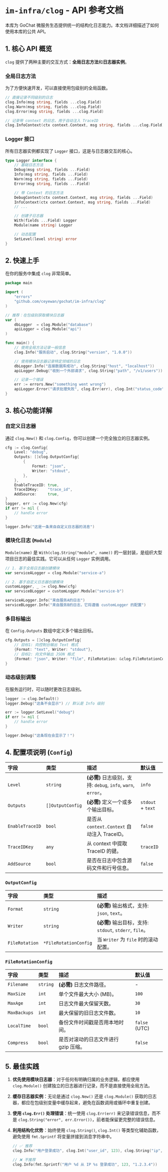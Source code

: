 # `im-infra/clog` - API 参考文档

本库为 GoChat 微服务生态提供统一的结构化日志能力。本文档详细描述了如何使用本库的公共 API。

## 1. 核心 API 概览

`clog` 提供了两种主要的交互方式：**全局日志方法**和**日志器实例**。

### 全局日志方法

为了方便快速开发，可以直接使用包级别的全局函数。

```go
// 直接记录不同级别的日志
clog.Info(msg string, fields ...clog.Field)
clog.Warn(msg string, fields ...clog.Field)
clog.Error(msg string, fields ...clog.Field)

// 记录带 context 的日志，用于自动注入 TraceID
clog.InfoContext(ctx context.Context, msg string, fields ...clog.Field)
```

### Logger 接口

所有日志器实例都实现了 `Logger` 接口，这是与日志器交互的核心。

```go
type Logger interface {
    // 基础日志方法
	Debug(msg string, fields ...Field)
	Info(msg string, fields ...Field)
	Warn(msg string, fields ...Field)
	Error(msg string, fields ...Field)

    // 带 Context 的日志方法
	DebugContext(ctx context.Context, msg string, fields ...Field)
	InfoContext(ctx context.Context, msg string, fields ...Field)
    // ...

    // 创建子日志器
	With(fields ...Field) Logger
	Module(name string) Logger

    // 动态配置
	SetLevel(level string) error
}
```

## 2. 快速上手

在你的服务中集成 `clog` 非常简单。

```go
package main

import (
	"errors"
	"github.com/ceyewan/gochat/im-infra/clog"
)

// 推荐：在包级别获取模块日志器
var (
	dbLogger  = clog.Module("database")
	apiLogger = clog.Module("api")
)

func main() {
	// 使用全局方法记录一般信息
	clog.Info("服务启动", clog.String("version", "1.0.0"))

	// 使用模块日志器记录特定领域的日志
	dbLogger.Info("连接数据库成功", clog.String("host", "localhost"))
	apiLogger.Debug("收到一个外部请求", clog.String("path", "/v1/users"))

	// 记录一个错误
	err := errors.New("something went wrong")
	apiLogger.Error("请求处理失败", clog.Err(err), clog.Int("status_code", 500))
}
```

## 3. 核心功能详解

### 自定义日志器

通过 `clog.New()` 和 `clog.Config`，你可以创建一个完全独立的日志器实例。

```go
cfg := clog.Config{
    Level: "debug",
    Outputs: []clog.OutputConfig{
        {
            Format: "json",
            Writer: "stdout",
        },
    },
    EnableTraceID: true,
    TraceIDKey:    "trace_id",
    AddSource:     true,
}
logger, err := clog.New(cfg)
if err != nil {
    // handle error
}

logger.Info("这是一条来自自定义日志器的消息")
```

### 模块化日志 (`Module`)

`Module(name)` 是 `With(clog.String("module", name))` 的一层封装，是组织大型项目日志的最佳实践。它可以从任何 `Logger` 实例调用。

```go
// 1. 基于全局日志器创建模块
var serviceALogger = clog.Module("service-a")

// 2. 基于自定义日志器创建模块
customLogger, _ := clog.New(cfg)
var serviceBLogger = customLogger.Module("service-b")

serviceALogger.Info("来自服务A的日志")
serviceBLogger.Info("来自服务B的日志，它将遵循 customLogger 的配置")
```

### 多目标输出

在 `Config.Outputs` 数组中定义多个输出目标。

```go
cfg.Outputs = []clog.OutputConfig{
    // 目标1: 向控制台输出 Text 格式
    {Format: "text", Writer: "stdout"},
    // 目标2: 向文件输出 JSON 格式
    {Format: "json", Writer: "file", FileRotation: &clog.FileRotationConfig{...}},
}
```

### 动态级别调整

在服务运行时，可以随时更改日志级别。

```go
logger := clog.Default()
logger.Debug("这条不会显示") // 默认是 Info 级别

err := logger.SetLevel("debug")
if err != nil {
    // handle error
}

logger.Debug("这条现在会显示了！")
```

## 4. 配置项说明 (`Config`)

| 字段 | 类型 | 描述 | 默认值 |
| :--- | :--- | :--- | :--- |
| `Level` | `string` | **(必需)** 日志级别，支持: `debug`, `info`, `warn`, `error`。 | `info` |
| `Outputs` | `[]OutputConfig` | **(必需)** 定义一个或多个输出目标。 | `stdout` + `text` |
| `EnableTraceID` | `bool` | 是否从 `context.Context` 自动注入 TraceID。 | `false` |
| `TraceIDKey` | `any` | 从 context 中提取 TraceID 的键。 | `traceID` |
| `AddSource`| `bool` | 是否在日志中包含源码文件和行号信息。 | `false` |

### `OutputConfig`

| 字段 | 类型 | 描述 |
| :--- | :--- | :--- |
| `Format` | `string` | **(必需)** 输出格式，支持: `json`, `text`。 |
| `Writer` | `string` | **(必需)** 输出目标，支持: `stdout`, `stderr`, `file`。 |
| `FileRotation` | `*FileRotationConfig`| 当 `Writer` 为 `file` 时的滚动配置。 |

### `FileRotationConfig`

| 字段 | 类型 | 描述 | 默认值 |
| :--- | :--- | :--- | :--- |
| `Filename`| `string` | **(必需)** 日志文件路径。 | - |
| `MaxSize` | `int` | 单个文件最大大小 (MB)。 | `100` |
| `MaxAge` | `int` | 日志文件最大保留天数。 | `30` |
| `MaxBackups`| `int` | 最大保留的旧日志文件数。| `10` |
| `LocalTime`| `bool` | 备份文件时间戳是否用本地时间。| `false` (UTC) |
| `Compress`| `bool` | 是否对滚动的日志文件进行 gzip 压缩。| `false` |


## 5. 最佳实践

1.  **优先使用模块日志器**：对于任何有明确归属的业务逻辑，都应使用 `clog.Module()` 创建独立的日志器进行记录，而不是直接使用全局方法。

2.  **缓存日志器实例**：无论是通过 `clog.New()` 还是 `clog.Module()` 获取的日志器，都应在包级别变量中缓存起来，避免在函数调用或循环中重复创建。

3.  **使用 `clog.Err()` 处理错误**：统一使用 `clog.Err(err)` 来记录错误信息，而不是 `clog.String("error", err.Error())`，前者能保留更完整的错误信息。

4.  **利用结构化优势**：始终使用 `clog.String()`, `clog.Int()` 等类型化辅助函数，避免使用 `fmt.Sprintf` 将变量拼接到消息字符串中。
    ```go
    // ✅ 推荐
    clog.Info("用户登录成功", clog.Int("user_id", 123), clog.String("ip", "1.2.3.4"))

    // ❌ 不推荐
    clog.Info(fmt.Sprintf("用户 %d 从 IP %s 登录成功", 123, "1.2.3.4"))
